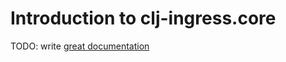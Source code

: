 # Introduction to clj-ingress.core

TODO: write [great documentation](http://jacobian.org/writing/what-to-write/)
